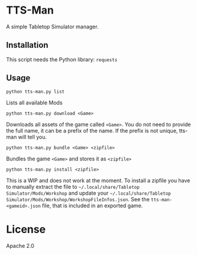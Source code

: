# TTS-Man

A simple Tabletop Simulator manager.

## Installation

This script needs the Python library: `requests`

## Usage

```
python tts-man.py list
```

Lists all available Mods

```
python tts-man.py download <Game>
```

Downloads all assets of the game called `<Game>`. You do not need to provide the full name, it can be a prefix of the name. If the prefix is not unique, tts-man will tell you.

```
python tts-man.py bundle <Game> <zipfile>
```

Bundles the game `<Game>` and stores it as `<zipfile>`

```
python tts-man.py install <zipfile>
```

This is a WIP and does not work at the moment. To install a zipfile you have to manually extract the file to `~/.local/share/Tabletop Simulator/Mods/Workshop` and update your `~/.local/share/Tabletop Simulator/Mods/Workshop/WorkshopFileInfos.json`. See the `tts-man-<gameid>.json` file, that is included in an exported game.

# License

Apache 2.0
